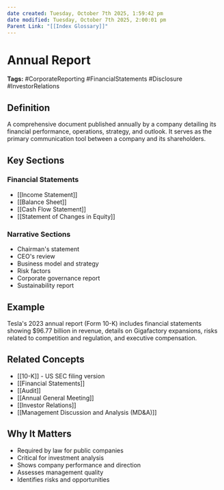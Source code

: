 ```yaml
---
date created: Tuesday, October 7th 2025, 1:59:42 pm
date modified: Tuesday, October 7th 2025, 2:00:01 pm
Parent Link: "[[Index Glossary]]"
---
```


# Annual Report

**Tags:** #CorporateReporting #FinancialStatements #Disclosure #InvestorRelations

## Definition

A comprehensive document published annually by a company detailing its financial performance, operations, strategy, and outlook. It serves as the primary communication tool between a company and its shareholders.

## Key Sections

### Financial Statements

- [[Income Statement]]
- [[Balance Sheet]]
- [[Cash Flow Statement]]
- [[Statement of Changes in Equity]]

### Narrative Sections

- Chairman's statement
- CEO's review
- Business model and strategy
- Risk factors
- Corporate governance report
- Sustainability report

## Example

Tesla's 2023 annual report (Form 10-K) includes financial statements showing $96.77 billion in revenue, details on Gigafactory expansions, risks related to competition and regulation, and executive compensation.

## Related Concepts

- [[10-K]] - US SEC filing version
- [[Financial Statements]]
- [[Audit]]
- [[Annual General Meeting]]
- [[Investor Relations]]
- [[Management Discussion and Analysis (MD&A)]]

## Why It Matters

- Required by law for public companies
- Critical for investment analysis
- Shows company performance and direction
- Assesses management quality
- Identifies risks and opportunities